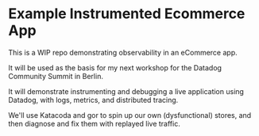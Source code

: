 
# Example Instrumented Ecommerce App

This is a WIP repo demonstrating observability in an eCommerce app.

It will be used as the basis for my next workshop for the Datadog Community Summit in Berlin.

It will demonstrate instrumenting and debugging a live application using Datadog, with logs, metrics, and distributed tracing.

We'll use Katacoda and gor to spin up our own (dysfunctional) stores, and then diagnose and fix them with replayed live traffic.


